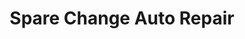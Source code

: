 ---
title: "Spare Change Auto Repair"
url: /colorado-springs/spare-change-auto-repair/
shop: car repair
---